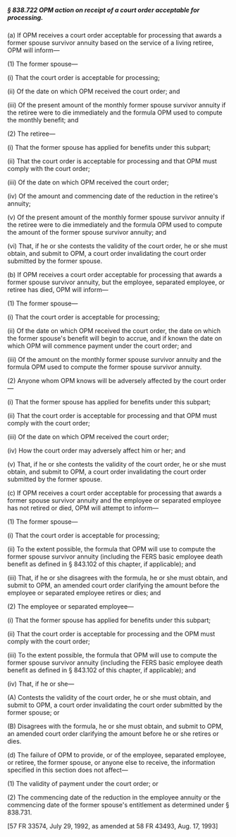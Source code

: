 ##### § 838.722 OPM action on receipt of a court order acceptable for processing. #####

(a) If OPM receives a court order acceptable for processing that awards a former spouse survivor annuity based on the service of a living retiree, OPM will inform—

(1) The former spouse—

(i) That the court order is acceptable for processing;

(ii) Of the date on which OPM received the court order; and

(iii) Of the present amount of the monthly former spouse survivor annuity if the retiree were to die immediately and the formula OPM used to compute the monthly benefit; and

(2) The retiree—

(i) That the former spouse has applied for benefits under this subpart;

(ii) That the court order is acceptable for processing and that OPM must comply with the court order;

(iii) Of the date on which OPM received the court order;

(iv) Of the amount and commencing date of the reduction in the retiree's annuity;

(v) Of the present amount of the monthly former spouse survivor annuity if the retiree were to die immediately and the formula OPM used to compute the amount of the former spouse survivor annuity; and

(vi) That, if he or she contests the validity of the court order, he or she must obtain, and submit to OPM, a court order invalidating the court order submitted by the former spouse.

(b) If OPM receives a court order acceptable for processing that awards a former spouse survivor annuity, but the employee, separated employee, or retiree has died, OPM will inform—

(1) The former spouse—

(i) That the court order is acceptable for processing;

(ii) Of the date on which OPM received the court order, the date on which the former spouse's benefit will begin to accrue, and if known the date on which OPM will commence payment under the court order; and

(iii) Of the amount on the monthly former spouse survivor annuity and the formula OPM used to compute the former spouse survivor annuity.

(2) Anyone whom OPM knows will be adversely affected by the court order—

(i) That the former spouse has applied for benefits under this subpart;

(ii) That the court order is acceptable for processing and that OPM must comply with the court order;

(iii) Of the date on which OPM received the court order;

(iv) How the court order may adversely affect him or her; and

(v) That, if he or she contests the validity of the court order, he or she must obtain, and submit to OPM, a court order invalidating the court order submitted by the former spouse.

(c) If OPM receives a court order acceptable for processing that awards a former spouse survivor annuity and the employee or separated employee has not retired or died, OPM will attempt to inform—

(1) The former spouse—

(i) That the court order is acceptable for processing;

(ii) To the extent possible, the formula that OPM will use to compute the former spouse survivor annuity (including the FERS basic employee death benefit as defined in § 843.102 of this chapter, if applicable); and

(iii) That, if he or she disagrees with the formula, he or she must obtain, and submit to OPM, an amended court order clarifying the amount before the employee or separated employee retires or dies; and

(2) The employee or separated employee—

(i) That the former spouse has applied for benefits under this subpart;

(ii) That the court order is acceptable for processing and the OPM must comply with the court order;

(iii) To the extent possible, the formula that OPM will use to compute the former spouse survivor annuity (including the FERS basic employee death benefit as defined in § 843.102 of this chapter, if applicable); and

(iv) That, if he or she—

(A) Contests the validity of the court order, he or she must obtain, and submit to OPM, a court order invalidating the court order submitted by the former spouse; or

(B) Disagrees with the formula, he or she must obtain, and submit to OPM, an amended court order clarifying the amount before he or she retires or dies.

(d) The failure of OPM to provide, or of the employee, separated employee, or retiree, the former spouse, or anyone else to receive, the information specified in this section does not affect—

(1) The validity of payment under the court order; or

(2) The commencing date of the reduction in the employee annuity or the commencing date of the former spouse's entitlement as determined under § 838.731.

[57 FR 33574, July 29, 1992, as amended at 58 FR 43493, Aug. 17, 1993]